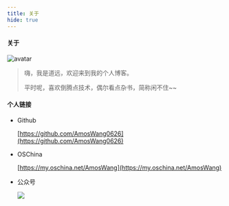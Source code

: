 ```yaml
---
title: 关于
hide: true
---
```


#### 关于

![avatar](https://gitee.com/AmosWang/resource/raw/master/hexoui/image/avatar.jpg)

> 嗨，我是道远，欢迎来到我的个人博客。
>
> 平时呢，喜欢倒腾点技术，偶尔看点杂书，简称闲不住~~


#### 个人链接

- Github

    [https://github.com/AmosWang0626](https://github.com/AmosWang0626)

- OSChina

    [https://my.oschina.net/AmosWang](https://my.oschina.net/AmosWang)

- 公众号

    ![](https://gitee.com/AmosWang/resource/raw/master/hexoui/image/mp_qr.png)